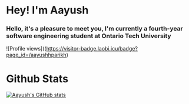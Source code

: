 # Hey! I'm Aayush
### Hello, it's a pleasure to meet you, I'm currently a fourth-year software engineering student at Ontario Tech University

![Profile views]((https://visitor-badge.laobi.icu/badge?page_id=/aayushhparikh)



<!--
**aayushhparikh/aayushhparikh** is a ✨ _special_ ✨ repository because its `README.md` (this file) appears on your GitHub profile.

Here are some ideas to get you started:

- 🔭 I’m currently working on ...
- 🌱 I’m currently learning ...
- 👯 I’m looking to collaborate on ...
- 🤔 I’m looking for help with ...
- 💬 Ask me about ...
- 📫 How to reach me: ...
- 😄 Pronouns: ...
- ⚡ Fun fact: ...
-->
# Github Stats

[![Aayush's GitHub stats](https://github-readme-stats.vercel.app/api?username=aayushhparikh)](https://github.com/aayushhparikh/github-readme-stats)
